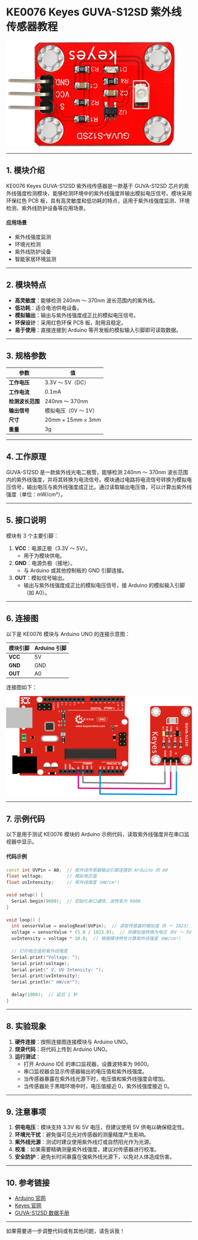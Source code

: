 # KE0076 Keyes GUVA-S12SD 紫外线传感器教程

![image-20250313081927579](media/image-20250313081927579.png)

---

## **1. 模块介绍**

KE0076 Keyes GUVA-S12SD 紫外线传感器是一款基于 GUVA-S12SD 芯片的紫外线强度检测模块，能够检测环境中的紫外线强度并输出模拟电压信号。模块采用环保红色 PCB 板，具有高灵敏度和低功耗的特点，适用于紫外线强度监测、环境检测、紫外线防护设备等应用场景。

#### **应用场景**
- 紫外线强度监测
- 环境光检测
- 紫外线防护设备
- 智能家居环境监测

---

## **2. 模块特点**

- **高灵敏度**：能够检测 240nm ～ 370nm 波长范围内的紫外线。
- **低功耗**：适合电池供电设备。
- **模拟输出**：输出与紫外线强度成正比的模拟电压信号。
- **环保设计**：采用红色环保 PCB 板，耐用且稳定。
- **易于使用**：直接连接到 Arduino 等开发板的模拟输入引脚即可读取数据。

---

## **3. 规格参数**

| 参数            | 值                     |
|-----------------|------------------------|
| **工作电压**    | 3.3V ～ 5V（DC）       |
| **工作电流**    | 0.1mA                  |
| **检测波长范围**| 240nm ～ 370nm         |
| **输出信号**    | 模拟电压（0V ～ 1V）   |
| **尺寸**        | 20mm × 15mm × 3mm      |
| **重量**        | 3g                     |

---

## **4. 工作原理**

GUVA-S12SD 是一款紫外线光电二极管，能够检测 240nm ～ 370nm 波长范围内的紫外线强度，并将其转换为电流信号。模块通过电路将电流信号转换为模拟电压信号，输出电压与紫外线强度成正比。通过读取输出电压值，可以计算出紫外线强度（单位：mW/cm²）。

---

## **5. 接口说明**

模块有 3 个主要引脚：
1. **VCC**：电源正极（3.3V ～ 5V）。  
   - 用于为模块供电。
2. **GND**：电源负极（接地）。  
   - 与 Arduino 或其他控制板的 GND 引脚连接。
3. **OUT**：模拟信号输出。  
   - 输出与紫外线强度成正比的模拟电压信号，接 Arduino 的模拟输入引脚（如 A0）。

---

## **6. 连接图**

以下是 KE0076 模块与 Arduino UNO 的连接示意图：

| 模块引脚 | Arduino 引脚 |
|----------|--------------|
| **VCC**  | 5V           |
| **GND**  | GND          |
| **OUT**  | A0           |

连接图如下：

![image-20250313081942204](media/image-20250313081942204.png)

---

## **7. 示例代码**

以下是用于测试 KE0076 模块的 Arduino 示例代码，读取紫外线强度并在串口监视器中显示。

#### **代码示例**
```cpp
const int UVPin = A0;  // 紫外线传感器输出引脚连接到 Arduino 的 A0
float voltage;         // 模拟电压值
float uvIntensity;     // 紫外线强度（mW/cm²）

void setup() {
  Serial.begin(9600);  // 初始化串口通信，波特率为 9600
}

void loop() {
  int sensorValue = analogRead(UVPin);  // 读取传感器的模拟值（0 ～ 1023）
  voltage = sensorValue * (5.0 / 1023.0);  // 将模拟值转换为电压（0V ～ 5V）
  uvIntensity = voltage * 10.0;  // 根据模块特性计算紫外线强度（mW/cm²）

  // 打印电压值和紫外线强度
  Serial.print("Voltage: ");
  Serial.print(voltage);
  Serial.print(" V, UV Intensity: ");
  Serial.print(uvIntensity);
  Serial.println(" mW/cm²");

  delay(1000);  // 延迟 1 秒
}
```

---

## **8. 实验现象**

1. **硬件连接**：按照连接图连接模块与 Arduino UNO。
2. **烧录代码**：将代码上传到 Arduino UNO。
3. **运行测试**：
   - 打开 Arduino IDE 的串口监视器，设置波特率为 9600。
   - 串口监视器会显示传感器输出的电压值和紫外线强度。
   - 当传感器暴露在紫外线光源下时，电压值和紫外线强度会增加。
   - 当传感器处于黑暗环境中时，电压值接近 0，紫外线强度接近 0。

---

## **9. 注意事项**

1. **供电电压**：模块支持 3.3V 和 5V 电压，但建议使用 5V 供电以确保稳定性。
2. **环境光干扰**：避免强可见光对传感器的测量精度产生影响。
3. **紫外线光源**：测试时建议使用紫外线灯或自然阳光作为光源。
4. **校准**：如果需要精确测量紫外线强度，建议对传感器进行校准。
5. **安全防护**：避免长时间暴露在强紫外线光源下，以免对人体造成伤害。

---

## **10. 参考链接**

- [Arduino 官网](https://www.arduino.cc/)
- [Keyes 官网](http://www.keyes-robot.com/)
- [GUVA-S12SD 数据手册](https://www.gotop.com.tw/en/product/GUVA-S12SD.html)

---

如果需要进一步调整代码或有其他问题，请告诉我！
